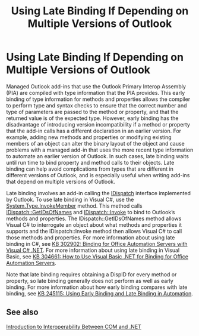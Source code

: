 ﻿---
title: Using Late Binding If Depending on Multiple Versions of Outlook
TOCTitle: Using Late Binding If Depending on Multiple Versions of Outlook
ms:assetid: 4e5412a0-d0f8-4819-ba0f-f36ba885f8f6
ms:mtpsurl: https://msdn.microsoft.com/en-us/library/Bb610234(v=office.15)
ms:contentKeyID: 55119791
ms.date: 07/24/2014
mtps_version: v=office.15
---

# Using Late Binding If Depending on Multiple Versions of Outlook

Managed Outlook add-ins that use the Outlook Primary Interop Assembly (PIA) are compiled with type information that the PIA provides. This early binding of type information for methods and properties allows the compiler to perform type and syntax checks to ensure that the correct number and type of parameters are passed to the method or property, and that the returned value is of the expected type. However, early binding has the disadvantage of introducing version incompatibility if a method or property that the add-in calls has a different declaration in an earlier version. For example, adding new methods and properties or modifying existing members of an object can alter the binary layout of the object and cause problems with a managed add-in that uses the more recent type information to automate an earlier version of Outlook. In such cases, late binding waits until run time to bind property and method calls to their objects. Late binding can help avoid complications from types that are different in different versions of Outlook, and is especially useful when writing add-ins that depend on multiple versions of Outlook.

Late binding involves an add-in calling the [IDispatch](http://go.microsoft.com/fwlink/?linkid=88965) interface implemented by Outlook. To use late binding in Visual C\#, use the [System.Type.InvokeMember](http://go.microsoft.com/fwlink/?linkid=88970) method. This method calls [IDispatch::GetIDsOfNames](http://go.microsoft.com/fwlink/?linkid=88966) and [IDispatch::Invoke](http://go.microsoft.com/fwlink/?linkid=88967) to bind to Outlook’s methods and properties. The IDispatch::GetIDsOfNames method allows Visual C\# to interrogate an object about what methods and properties it supports and the IDispatch::Invoke method then allows Visual C\# to call those methods and properties. For more information about using late binding in C\#, see [KB 302902: Binding for Office Automation Servers with Visual C\# .NET](http://go.microsoft.com/fwlink/?linkid=88971). For more information about using late binding in Visual Basic, see [KB 304661: How to Use Visual Basic .NET for Binding for Office Automation Servers](http://go.microsoft.com/fwlink/?linkid=88972).

Note that late binding requires obtaining a DispID for every method or property, so late binding generally does not perform as well as early binding. For more information about how early binding compares with late binding, see [KB 245115: Using Early Binding and Late Binding in Automation](http://go.microsoft.com/fwlink/?linkid=88973).

## See also



[Introduction to Interoperability Between COM and .NET](introduction-to-interoperability-between-com-and-net.md)

